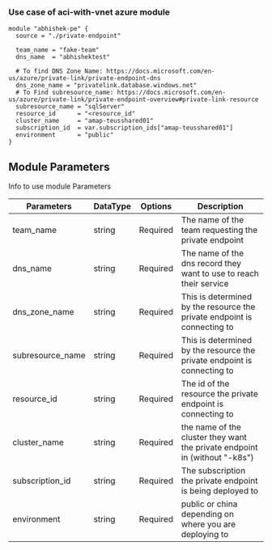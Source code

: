 ### Use case of aci-with-vnet azure module 

```
module "abhishek-pe" {
  source = "./private-endpoint"

  team_name = "fake-team"
  dns_name  = "abhishektest"

  # To find DNS Zone Name: https://docs.microsoft.com/en-us/azure/private-link/private-endpoint-dns
  dns_zone_name = "privatelink.database.windows.net"
  # To Find subresource_name: https://docs.microsoft.com/en-us/azure/private-link/private-endpoint-overview#private-link-resource
  subresource_name = "sqlServer"
  resource_id      = "<resource_id"
  cluster_name     = "amap-teusshared01"
  subscription_id  = var.subscription_ids["amap-teusshared01"]
  environment      = "public"
}
```
## Module Parameters

Info to use module Parameters

| Parameters       | DataType | Options  | Description                                                                |
| ---------------- | -------- | -------- | -------------------------------------------------------------------------- |
| team_name        | string   | Required | The name of the team requesting the private endpoint                       |
| dns_name         | string   | Required | The name of the dns record they want to use to reach their service         |
| dns_zone_name    | string   | Required | This is determined by the resource the private endpoint is connecting to   |
| subresource_name | string   | Required | This is determined by the resource the private endpoint is connecting to   |
| resource_id      | string   | Required | The id of the resource the private endpoint is connecting to               |
| cluster_name     | string   | Required | the name of the cluster they want the private endpoint in (without "-k8s") |
| subscription_id  | string   | Required | The subscription the private endpoint is being deployed to                 |
| environment      | string   | Required | public or china depending on where you are deploying to                    |
